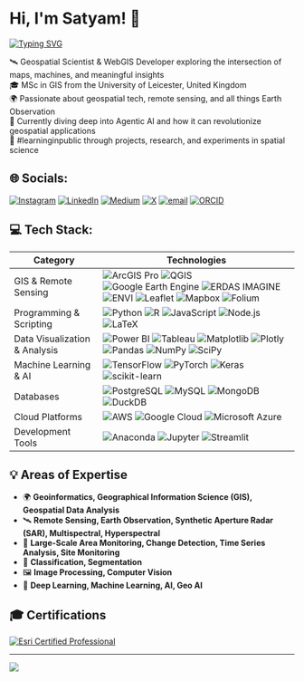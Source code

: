 # Hi, I'm Satyam! 👋
[![Typing SVG](https://readme-typing-svg.demolab.com/?lines=Geospatial+Scientist;WebGIS+Developer;GeoAI+Builder;GIS+Analyst)](https://git.io/typing-svg)



🛰️ Geospatial Scientist & WebGIS Developer exploring the intersection of maps, machines, and meaningful insights  
🎓 MSc in GIS from the University of Leicester, United Kingdom  
🌍 Passionate about geospatial tech, remote sensing, and all things Earth Observation  
🤖 Currently diving deep into Agentic AI and how it can revolutionize geospatial applications  
🌱 #learninginpublic through projects, research, and experiments in spatial science


## 🌐 Socials:
[![Instagram](https://img.shields.io/badge/Instagram-%23E4405F.svg?logo=Instagram&logoColor=white)](https://instagram.com/satyamm01_) [![LinkedIn](https://img.shields.io/badge/LinkedIn-%230077B5.svg?logo=linkedin&logoColor=white)](https://linkedin.com/in/https://www.linkedin.com/in/satyamshah/) [![Medium](https://img.shields.io/badge/Medium-12100E?logo=medium&logoColor=white)](https://medium.com/@https://medium.com/@satyamshah444) [![X](https://img.shields.io/badge/X-black.svg?logo=X&logoColor=white)](https://x.com/https://x.com/satyamshah_) [![email](https://img.shields.io/badge/Email-D14836?logo=gmail&logoColor=white)](mailto:satyamshah444@gmail.com) [![ORCID](https://img.shields.io/badge/ORCID-A6CE39?style=flat-square&logo=orcid&logoColor=white)](https://orcid.org/0009-0009-8451-2305)


## 💻 Tech Stack:

| Category                      | Technologies                                                                                                                                                                                                                                                                                                                                                                                                                                                                                                                                                                                                                                                                                                                                                                                                                                                                                                                                                                                                                                                                                                                                                               |
|-------------------------------|----------------------------------------------------------------------------------------------------------------------------------------------------------------------------------------------------------------------------------------------------------------------------------------------------------------------------------------------------------------------------------------------------------------------------------------------------------------------------------------------------------------------------------------------------------------------------------------------------------------------------------------------------------------------------------------------------------------------------------------------------------------------------------------------------------------------------------------------------------------------------------------------------------------------------------------------------------------------------------------------------------------------------------------------------------------------------------------------------------------------------------------------------------------------------|
| GIS & Remote Sensing          | ![ArcGIS Pro](https://img.shields.io/badge/ArcGIS%20Pro-0078D4?style=flat-square&logo=arcgis&logoColor=white) ![QGIS](https://img.shields.io/badge/QGIS-589632?style=flat-square&logo=qgis&logoColor=white) ![Google Earth Engine](https://img.shields.io/badge/Google%20Earth%20Engine-34A853?style=flat-square&logo=google-earth&logoColor=white) ![ERDAS IMAGINE](https://img.shields.io/badge/ERDAS%20IMAGINE-1F4D7?style=flat-square&logo=hexagon&logoColor=white) ![ENVI](https://img.shields.io/badge/ENVI-FF0000?style=flat-square&logo=harris&logoColor=white) ![Leaflet](https://img.shields.io/badge/Leaflet-199900?style=flat-square&logo=leaflet&logoColor=white) ![Mapbox](https://img.shields.io/badge/Mapbox-000000?style=flat-square&logo=mapbox&logoColor=white) ![Folium](https://img.shields.io/badge/Folium-77B829?style=flat-square&logo=python&logoColor=white) |
| Programming & Scripting        | ![Python](https://img.shields.io/badge/Python-3670A0?style=flat-square&logo=python&logoColor=ffdd54) ![R](https://img.shields.io/badge/R-276DC3?style=flat-square&logo=r&logoColor=white) ![JavaScript](https://img.shields.io/badge/JavaScript-323330?style=flat-square&logo=javascript&logoColor=F7DF1E) ![Node.js](https://img.shields.io/badge/Node.js-6DA55F?style=flat-square&logo=node.js&logoColor=white) ![LaTeX](https://img.shields.io/badge/LaTeX-008080?style=flat-square&logo=latex&logoColor=white) |
| Data Visualization & Analysis  | ![Power BI](https://img.shields.io/badge/Power%20BI-F2C811?style=flat-square&logo=power-bi&logoColor=black) ![Tableau](https://img.shields.io/badge/Tableau-E97627?style=flat-square&logo=tableau&logoColor=white) ![Matplotlib](https://img.shields.io/badge/Matplotlib-ffffff?style=flat-square&logo=matplotlib&logoColor=black) ![Plotly](https://img.shields.io/badge/Plotly-3F4F75?style=flat-square&logo=plotly&logoColor=white) ![Pandas](https://img.shields.io/badge/Pandas-150458?style=flat-square&logo=pandas&logoColor=white) ![NumPy](https://img.shields.io/badge/NumPy-013243?style=flat-square&logo=numpy&logoColor=white) ![SciPy](https://img.shields.io/badge/SciPy-0C55A5?style=flat-square&logo=scipy&logoColor=white) |
| Machine Learning & AI          | ![TensorFlow](https://img.shields.io/badge/TensorFlow-FF6F00?style=flat-square&logo=tensorflow&logoColor=white) ![PyTorch](https://img.shields.io/badge/PyTorch-EE4C2C?style=flat-square&logo=pytorch&logoColor=white) ![Keras](https://img.shields.io/badge/Keras-D00000?style=flat-square&logo=keras&logoColor=white) ![scikit-learn](https://img.shields.io/badge/scikit--learn-F7931E?style=flat-square&logo=scikit-learn&logoColor=white) |
| Databases                      | ![PostgreSQL](https://img.shields.io/badge/PostgreSQL-316192?style=flat-square&logo=postgresql&logoColor=white) ![MySQL](https://img.shields.io/badge/MySQL-4479A1?style=flat-square&logo=mysql&logoColor=white) ![MongoDB](https://img.shields.io/badge/MongoDB-47A248?style=flat-square&logo=mongodb&logoColor=white) ![DuckDB](https://img.shields.io/badge/DuckDB-FFDD00?style=flat-square&logo=duckdb&logoColor=black) |
| Cloud Platforms                | ![AWS](https://img.shields.io/badge/AWS-FF9900?style=flat-square&logo=amazon-aws&logoColor=white) ![Google Cloud](https://img.shields.io/badge/Google%20Cloud-4285F4?style=flat-square&logo=google-cloud&logoColor=white) ![Microsoft Azure](https://img.shields.io/badge/Microsoft%20Azure-0078D4?style=flat-square&logo=microsoft-azure&logoColor=white) |
| Development Tools              | ![Anaconda](https://img.shields.io/badge/Anaconda-44A833?style=flat-square&logo=anaconda&logoColor=white) ![Jupyter](https://img.shields.io/badge/Jupyter-F37626?style=flat-square&logo=jupyter&logoColor=white) ![Streamlit](https://img.shields.io/badge/Streamlit-FF4B4B?style=flat-square&logo=streamlit&logoColor=white) |

 




## 💡 Areas of Expertise  
- 🌍 **Geoinformatics, Geographical Information Science (GIS), Geospatial Data Analysis**  
- 🛰️ **Remote Sensing, Earth Observation, Synthetic Aperture Radar (SAR), Multispectral, Hyperspectral**  
- 📡 **Large-Scale Area Monitoring, Change Detection, Time Series Analysis, Site Monitoring**  
- 🎯 **Classification, Segmentation**  
- 🖼️ **Image Processing, Computer Vision**  
- 🤖 **Deep Learning, Machine Learning, AI, Geo AI**  

## 🎓 Certifications
[![Esri Certified Professional](https://img.shields.io/badge/Esri%20Certified%20Professional-blue?style=flat&logo=esri&logoColor=white)](https://www.linkedin.com/in/satyamshah/)

---
[![](https://visitcount.itsvg.in/api?id=satyamspace&icon=0&color=0)](https://visitcount.itsvg.in)



  

